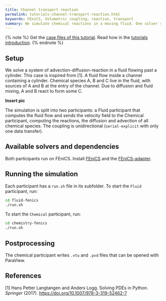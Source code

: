 ```yaml
---
title: Channel transport reaction
permalink: tutorials-channel-transport-reaction.html
keywords: FEniCS, Volumetric coupling, reaction, transport
summary: We simulate chemical reactions in a moving fluid. One solver simulates the fluid flow and another handles the reactions.
---
```


{% note %}
Get the [case files of this tutorial](https://github.com/precice/tutorials/tree/master/channel-transport-reaction). Read how in the [tutorials introduction](https://www.precice.org/tutorials.html).
{% endnote %}

## Setup

We solve a system of advection-diffusion-reaction in a fluid flowing past a cylinder. This case is inspired from [1]. A fluid flow inside a channel containing a cylinder. Chemical species A, B and C live in the fluid, with sources of A and B at the entry of the channel. Due to diffusion and fluid mixing, A and B react to form some C.

**Insert pic**

The simulation is split into two participants: a Fluid participant that computes the fluid flow and sends the velocity field to the Chemical participant, computing the reactions, the diffusion and advection of all chemical species. The coupling is unidirectional (`serial-explicit` with only one data transfer).

## Available solvers and dependencies

Both participants run on FEniCS. Install [FEniCS](https://fenicsproject.org/download/) and the [FEniCS-adapter](https://github.com/precice/fenics-adapter).

## Running the simulation

Each participant has a `run.sh` file in its subfolder. 
To start the `Fluid` participant, run:

   ```bash
   cd fluid-fenics
   ./run.sh
   ```

To start the `Chemical` participant, run:

   ```bash
   cd chemistry-fenics
   ./run.sh
   ```

## Postprocessing

The chemical participant writes `.vtu` and `.pvd` files that can be opened with ParaView.

## References

<!-- markdownlint-configure-file {"MD034": false } -->
[1] Hans Petter Langtangen and Anders Logg. Solving PDEs in Python. _Springer_ (2017). https://doi.org/10.1007/978-3-319-52462-7